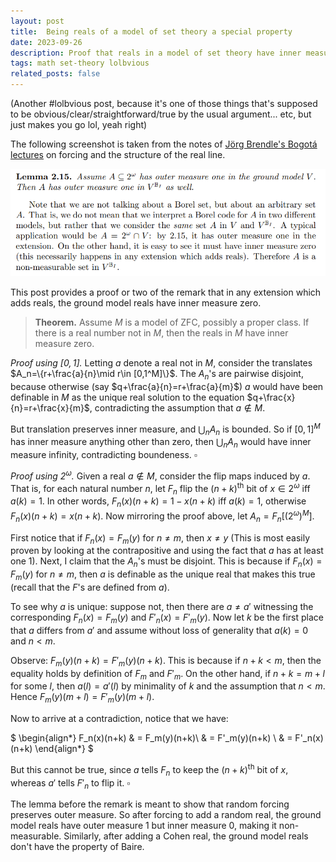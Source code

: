 ```yaml
---
layout: post
title:  Being reals of a model of set theory a special property
date: 2023-09-26
description: Proof that reals in a model of set theory have inner measure zero if they are not all the reals
tags: math set-theory lolbvious
related_posts: false
---
```


(Another \#lolbvious post, because it's one of those things that's supposed to be obvious/clear/straightforward/true by the usual argument... etc, but just makes you go lol, yeah right)

The following screenshot is taken from the notes of [Jörg Brendle's Bogotá lectures](https://www.math.uni-hamburg.de/personen/khomskii/ST2013/bogotalecture.pdf) on forcing and the structure of the real line.

![image1](/assets/img/reals-of-a-model/brendle-bogota-notes-inner-measure.png)

This post provides a proof or two of the remark that in any extension which adds reals, the ground model reals have inner measure zero.

> **Theorem.** Assume $M$ is a model of ZFC, possibly a proper class. If there is a real number not in $M$, then the reals in $M$ have inner measure zero.

*Proof using $[0,1]$.* Letting $a$ denote a real not in $M$, consider the translates $A_n=\{r+\frac{a}{n}\mid r\in [0,1^M]\}$. The $A_n$'s are pairwise disjoint, because otherwise (say $q+\frac{a}{n}=r+\frac{a}{m}$) $a$ would have been definable in $M$ as the unique real solution to the equation $q+\frac{x}{n}=r+\frac{x}{m}$, contradicting the assumption that $a\notin M$.

But translation preserves inner measure, and $\bigcup_n A_n$ is bounded. So if $[0,1]^M$ has inner measure anything other than zero, then $\bigcup_n A_n$ would have inner measure infinity, contradicting boundeness. $\square$

*Proof using $2^\omega$.* Given a real $a\notin M$, consider the flip maps induced by $a$. That is, for each natural number $n$, let $F_n$ flip the $(n+k)^\text{th}$ bit of $x\in 2^\omega$ iff $a(k)=1$. In other words, $F_n(x)(n+k)=1-x(n+k)$ iff $a(k)=1$, otherwise $F_n(x)(n+k)=x(n+k)$. Now mirroring the proof above, let $A_n=F_n[(2^\omega)^M]$. 

First notice that if $F_n(x)=F_m(y)$ for $n\neq m$, then $x\neq y$ (This is most easily proven by looking at the contrapositive and using the fact that $a$ has at least one $1$). Next, I claim that the $A_n$'s must be disjoint. This is because if $F_n(x)=F_m(y)$ for $n\neq m$, then $a$ is definable as the unique real that makes this true (recall that the $F$'s are defined from $a$). 
    
To see why $a$ is unique: suppose not, then there are $a\neq a'$ witnessing the corresponding $F_n(x)=F_m(y)$ and $F'_n(x)=F'_m(y)$. Now let $k$ be the first place that $a$ differs from $a'$ and assume without loss of generality that $a(k)=0$ and $n<m$. 
    
Observe: $F_m(y)(n+k)=F'_m(y)(n+k)$. This is because if $n+k<m$, then the equality holds by definition of $F_m$ and $F'_m$. On the other hand, if $n+k=m+l$ for some $l$, then $a(l)=a'(l)$ by minimality of $k$ and the assumption that $n<m$. Hence $F_m(y)(m+l)=F'_m(y)(m+l)$.

Now to arrive at a contradiction, notice that we have:


$
    \begin{align*}
        F_n(x)(n+k) & = F_m(y)(n+k)\\
         & = F'_m(y)(n+k) \\
         & = F'_n(x)(n+k)
    \end{align*}
$
    
But this cannot be true, since $a$ tells $F_n$ to keep the $(n+k)^\text{th}$ bit of $x$, whereas $a'$ tells $F'_n$ to flip it. $\square$

The lemma before the remark is meant to show that random forcing preserves outer measure. So after forcing to add a random real, the ground model reals have outer measure 1 but inner measure 0, making it non-measurable. Similarly, after adding a Cohen real, the ground model reals don't have the property of Baire.